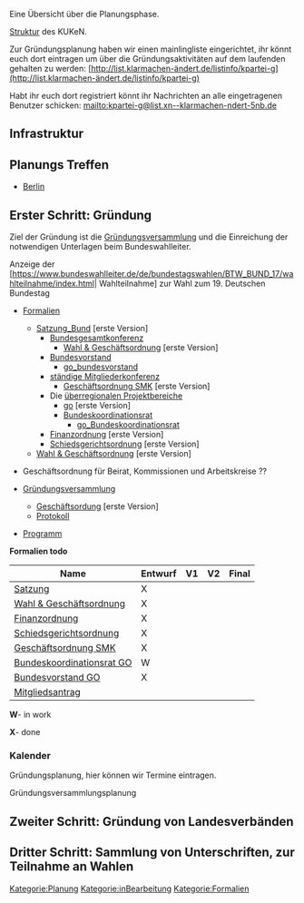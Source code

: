 Eine Übersicht über die Planungsphase.

[ Struktur](/wiki/Struktur_KUKeN_Bund "wikilink") des KUKeN.

Zur Gründungsplanung haben wir einen mainlingliste eingerichtet, ihr
könnt euch dort eintragen um über die Gründungsaktivitäten auf dem
laufenden gehalten zu werden:
[http://list.klarmachen-ändert.de/listinfo/kpartei-g](http://list.klarmachen-ändert.de/listinfo/kpartei-g)

Habt ihr euch dort registriert könnt ihr Nachrichten an alle
eingetragenen Benutzer schicken:
[mailto:kpartei-g@list.xn--klarmachen-ndert-5nb.de](mailto:kpartei-g@list.xn--klarmachen-ndert-5nb.de)

Infrastruktur
-------------

Planungs Treffen
----------------

-   [ Berlin](/wiki/Planungstreffen_Berlin "wikilink")

Erster Schritt: Gründung
------------------------

Ziel der Gründung ist die
[Gründungsversammlung](/wiki/Gründungsversammlung "wikilink") und die
Einreichung der notwendigen Unterlagen beim Bundeswahlleiter.

Anzeige der
\[<https://www.bundeswahlleiter.de/de/bundestagswahlen/BTW_BUND_17/wahlteilnahme/index.html>|
Wahlteilnahme\] zur Wahl zum 19. Deutschen Bundestag

-   [Formalien](/wiki/Formalien "wikilink")
    -   [Satzung\_Bund](/wiki/Satzung_Bund "wikilink") \[erste Version\]
        -   [Bundesgesamtkonferenz](/wiki/Bundesgesamtkonferenz "wikilink")
            -   [Wahl & Geschäftsordnung](/wiki/Go "wikilink") \[erste
                Version\]
        -   [Bundesvorstand](/wiki/Bundesvorstand "wikilink")
            -   [go\_bundesvorstand](go_bundesvorstand "wikilink")
        -   [ständige
            Mitgliederkonferenz](ständige_Mitgliederkonferenz "wikilink")
            -   [ Geschäftsordnung SMK](/wiki/Go_smk "wikilink") \[erste
                Version\]
        -   Die [überregionalen
            Projektbereiche](überregionalen_Projektbereiche "wikilink")
            -   [go](go "wikilink") \[erste Version\]
            -   [Bundeskoordinationsrat](/wiki/Bundeskoordinationsrat "wikilink")
                -   [go\_Bundeskoordinationsrat](go_Bundeskoordinationsrat "wikilink")
        -   [Finanzordnung](/wiki/Finanzordnung_Bund "wikilink") \[erste
            Version\]
        -   [Schiedsgerichtsordnung](/wiki/Schiedsgerichtsordnung_Bund "wikilink")
            \[erste Version\]
    -   [Wahl & Geschäftsordnung](/wiki/Go "wikilink") \[erste Version\]

-   Geschäftsordnung für Beirat, Kommissionen und Arbeitskreise ??
-   [Gründungsversammlung](/wiki/Gründungsversammlung "wikilink")
    -   [ Geschäftsordung](/wiki/Go "wikilink") \[erste Version\]
    -   [Protokoll](/wiki/Protokoll "wikilink")
-   [Programm](/wiki/Programm "wikilink")

  
**Formalien todo**

| Name                                                               | Entwurf | V1  | V2  | Final |
|--------------------------------------------------------------------|---------|-----|-----|-------|
| [Satzung](/wiki/Satzung "wikilink")                                      | X       |     |     |       |
| [Wahl & Geschäftsordnung](/wiki/Go "wikilink")                           | X       |     |     |       |
| [Finanzordnung](/wiki/Finanzordnung_Bund "wikilink")                     | X       |     |     |       |
| [Schiedsgerichtsordnung](/wiki/Schiedsgerichtsordnung_Bund "wikilink")   | X       |     |     |       |
| [ Geschäftsordnung SMK](/wiki/Go_smk "wikilink")                         | X       |     |     |       |
| [ Bundeskoordinationsrat GO](go_Bundeskoordinationsrat "wikilink") | W       |     |     |       |
| [ Bundesvorstand GO](go_bundesvorstand "wikilink")                 | X       |     |     |       |
| [Mitgliedsantrag](/wiki/Mitgliedsantrag "wikilink")                      |         |     |     |       |

**W**- in work

**X**- done

### Kalender

Gründungsplanung, hier können wir Termine eintragen.

<mscalendar>Gründungsversammlungsplanung</mscalendar>

Zweiter Schritt: Gründung von Landesverbänden
---------------------------------------------

Dritter Schritt: Sammlung von Unterschriften, zur Teilnahme an Wahlen
---------------------------------------------------------------------

<Kategorie:Planung> <Kategorie:inBearbeitung> <Kategorie:Formalien>
